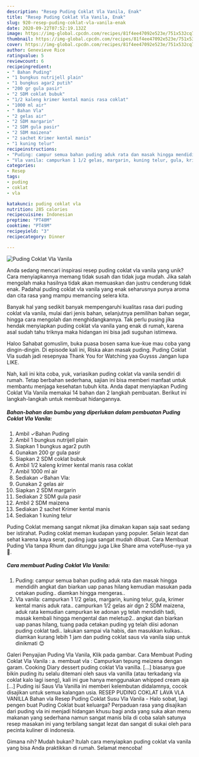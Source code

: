```yaml
---
description: "Resep Puding Coklat Vla Vanila, Enak"
title: "Resep Puding Coklat Vla Vanila, Enak"
slug: 920-resep-puding-coklat-vla-vanila-enak
date: 2020-09-22T07:52:19.132Z
image: https://img-global.cpcdn.com/recipes/81f4ee47092e523e/751x532cq70/puding-coklat-vla-vanila-foto-resep-utama.jpg
thumbnail: https://img-global.cpcdn.com/recipes/81f4ee47092e523e/751x532cq70/puding-coklat-vla-vanila-foto-resep-utama.jpg
cover: https://img-global.cpcdn.com/recipes/81f4ee47092e523e/751x532cq70/puding-coklat-vla-vanila-foto-resep-utama.jpg
author: Genevieve Rice
ratingvalue: 5
reviewcount: 6
recipeingredient:
- " Bahan Puding"
- "1 bungkus nutrijell plain"
- "1 bungkus agar2 putih"
- "200 gr gula pasir"
- "2 SDM coklat bubuk"
- "1/2 kaleng krimer kental manis rasa coklat"
- "1000 ml air"
- " Bahan Vla"
- "2 gelas air"
- "2 SDM margarin"
- "2 SDM gula pasir"
- "2 SDM maizena"
- "2 sachet Krimer kental manis"
- "1 kuning telur"
recipeinstructions:
- "Puding: campur semua bahan puding aduk rata dan masak hingga mendidih angkat dan biarkan uap panas hilang kemudian masukan pada cetakan puding.. diamkan hingga mengeras.."
- "Vla vanila: campurkan 1 1/2 gelas, margarin, kuning telur, gula, krimer kental manis aduk rata.. campurkan 1/2 gelas air dgn 2 SDM maizena, aduk rata kemudian campurkan ke adonan yg telah mendidih tadi, masak kembali hingga mengental dan meletup2.. angkat dan biarkan uap panas hilang, tuang pada cetakan puding yg telah diisi adonan puding coklat tadi.. lakukan sampai vla habis, dan masukkan kulkas.. diamkan kurang lebih 1 jam dan puding coklat saus vla vanila siap untuk dinikmati 😊"
categories:
- Resep
tags:
- puding
- coklat
- vla

katakunci: puding coklat vla 
nutrition: 285 calories
recipecuisine: Indonesian
preptime: "PT40M"
cooktime: "PT49M"
recipeyield: "3"
recipecategory: Dinner

---
```



![Puding Coklat Vla Vanila](https://img-global.cpcdn.com/recipes/81f4ee47092e523e/751x532cq70/puding-coklat-vla-vanila-foto-resep-utama.jpg)

Anda sedang mencari inspirasi resep puding coklat vla vanila yang unik? Cara menyiapkannya memang tidak susah dan tidak juga mudah. Jika salah mengolah maka hasilnya tidak akan memuaskan dan justru cenderung tidak enak. Padahal puding coklat vla vanila yang enak seharusnya punya aroma dan cita rasa yang mampu memancing selera kita.

Banyak hal yang sedikit banyak mempengaruhi kualitas rasa dari puding coklat vla vanila, mulai dari jenis bahan, selanjutnya pemilihan bahan segar, hingga cara mengolah dan menghidangkannya. Tak perlu pusing jika hendak menyiapkan puding coklat vla vanila yang enak di rumah, karena asal sudah tahu triknya maka hidangan ini bisa jadi suguhan istimewa.

Haloo Sahabat gomuslim, buka puasa bosen sama kue-kue mau coba yang dingin-dingin. Di episode kali ini, Riska akan masak puding. Puding Coklat Vla sudah jadi resepnyaa Thank You for Watching yaa Guysss Jangan lupa LIKE.


Nah, kali ini kita coba, yuk, variasikan puding coklat vla vanila sendiri di rumah. Tetap berbahan sederhana, sajian ini bisa memberi manfaat untuk membantu menjaga kesehatan tubuh kita. Anda dapat menyiapkan Puding Coklat Vla Vanila memakai 14 bahan dan 2 langkah pembuatan. Berikut ini langkah-langkah untuk membuat hidangannya.

<!--inarticleads1-->

##### Bahan-bahan dan bumbu yang diperlukan dalam pembuatan Puding Coklat Vla Vanila:

1. Ambil  ✓Bahan Puding
1. Ambil 1 bungkus nutrijell plain
1. Siapkan 1 bungkus agar2 putih
1. Gunakan 200 gr gula pasir
1. Siapkan 2 SDM coklat bubuk
1. Ambil 1/2 kaleng krimer kental manis rasa coklat
1. Ambil 1000 ml air
1. Sediakan  ✓Bahan Vla:
1. Gunakan 2 gelas air
1. Siapkan 2 SDM margarin
1. Sediakan 2 SDM gula pasir
1. Ambil 2 SDM maizena
1. Sediakan 2 sachet Krimer kental manis
1. Sediakan 1 kuning telur


Puding Coklat memang sangat nikmat jika dimakan kapan saja saat sedang ber istirahat. Puding coklat meman kudapan yang populer. Selain lezat dan sehat karena kaya serat, puding juga sangat mudah dibuat. Cara Membuat Puding Vla tanpa Rhum dan ditunggu juga Like Share ama votePluse-nya ya 🙂. 

<!--inarticleads2-->

##### Cara membuat Puding Coklat Vla Vanila:

1. Puding: campur semua bahan puding aduk rata dan masak hingga mendidih angkat dan biarkan uap panas hilang kemudian masukan pada cetakan puding.. diamkan hingga mengeras..
1. Vla vanila: campurkan 1 1/2 gelas, margarin, kuning telur, gula, krimer kental manis aduk rata.. campurkan 1/2 gelas air dgn 2 SDM maizena, aduk rata kemudian campurkan ke adonan yg telah mendidih tadi, masak kembali hingga mengental dan meletup2.. angkat dan biarkan uap panas hilang, tuang pada cetakan puding yg telah diisi adonan puding coklat tadi.. lakukan sampai vla habis, dan masukkan kulkas.. diamkan kurang lebih 1 jam dan puding coklat saus vla vanila siap untuk dinikmati 😊


Galeri Penyajian Puding Vla Vanila, Klik pada gambar. Cara Membuat Puding Coklat Vla Vanila : a. membuat vla : Campurkan tepung meizena dengan garam. Cooking Diary dessert puding coklat Vla vanilla. […] biasanya gue bikin puding itu selalu ditemani oleh saus vla vanilla (atau terkadang vla coklat kalo lagi iseng), kali ini gue hanya menggunakan whipped cream aja […] Puding isi Saus Vla Vanilla ini memberi kelembutan didalamnya, cocok disajikan untuk semua kalangan usia. RESEP PUDING COKLAT LAVA VLA VANILLA Bahan vla Resep Puding Coklat Susu Vla Vanila - Halo sobat, lagi pengen buat Puding Coklat buat keluarga? Perpaduan rasa yang disajikan dari puding vla ini menjadi hidangan khusu bagi anda yang suka akan menu makanan yang sederhana namun sangat manis bila di coba salah satunya resep masakan ini yang terbilang sangat lezat dan sangat di sukai oleh para pecinta kuliner di indonesia. 

Gimana nih? Mudah bukan? Itulah cara menyiapkan puding coklat vla vanila yang bisa Anda praktikkan di rumah. Selamat mencoba!
